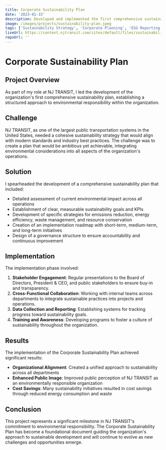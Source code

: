 ```yaml
---
title: Corporate Sustainability Plan
date: '2023-01-15'
description: Developed and implemented the first comprehensive sustainability plan for NJ TRANSIT.
image: /images/projects/sustainability-plan.jpeg
tags: ['Sustainability Strategy', 'Corporate Planning', 'ESG Reporting']
liveUrl: https://content.njtransit.com/sites/default/files/sustainability/NJ_TRANSIT_Sustainability_Plan_FINAL_WEB.pdf
repoUrl: ''
---
```


# Corporate Sustainability Plan

## Project Overview

As part of my role at NJ TRANSIT, I led the development of the organization's first comprehensive sustainability plan, establishing a structured approach to environmental responsibility within the organization.

## Challenge

NJ TRANSIT, as one of the largest public transportation systems in the United States, needed a cohesive sustainability strategy that would align with modern standards and industry best practices. The challenge was to create a plan that would be ambitious yet achievable, integrating environmental considerations into all aspects of the organization's operations.

## Solution

I spearheaded the development of a comprehensive sustainability plan that included:

- Detailed assessment of current environmental impact across all operations
- Establishment of clear, measurable sustainability goals and KPIs
- Development of specific strategies for emissions reduction, energy efficiency, waste management, and resource conservation
- Creation of an implementation roadmap with short-term, medium-term, and long-term initiatives
- Design of a governance structure to ensure accountability and continuous improvement

## Implementation

The implementation phase involved:

1. **Stakeholder Engagement**: Regular presentations to the Board of Directors, President & CEO, and public stakeholders to ensure buy-in and transparency.
2. **Cross-Functional Collaboration**: Working with internal teams across departments to integrate sustainable practices into projects and operations.
3. **Data Collection and Reporting**: Establishing systems for tracking progress toward sustainability goals.
4. **Training and Awareness**: Developing programs to foster a culture of sustainability throughout the organization.

## Results

The implementation of the Corporate Sustainability Plan achieved significant results:

- **Organizational Alignment**: Created a unified approach to sustainability across all departments
- **Enhanced Public Image**: Improved public perception of NJ TRANSIT as an environmentally responsible organization
- **Cost Savings**: Many sustainability initiatives resulted in cost savings through reduced energy consumption and waste

## Conclusion

This project represents a significant milestone in NJ TRANSIT's commitment to environmental responsibility. The Corporate Sustainability Plan has become a foundational document guiding the organization's approach to sustainable development and will continue to evolve as new challenges and opportunities emerge.
